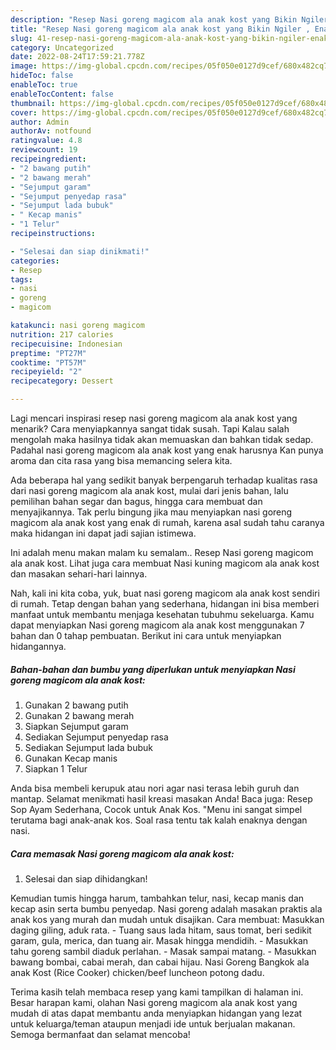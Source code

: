 ```yaml
---
description: "Resep Nasi goreng magicom ala anak kost yang Bikin Ngiler , Enak"
title: "Resep Nasi goreng magicom ala anak kost yang Bikin Ngiler , Enak"
slug: 41-resep-nasi-goreng-magicom-ala-anak-kost-yang-bikin-ngiler-enak
category: Uncategorized
date: 2022-08-24T17:59:21.778Z
image: https://img-global.cpcdn.com/recipes/05f050e0127d9cef/680x482cq70/nasi-goreng-magicom-ala-anak-kost-foto-resep-utama.jpg
hideToc: false
enableToc: true
enableTocContent: false
thumbnail: https://img-global.cpcdn.com/recipes/05f050e0127d9cef/680x482cq70/nasi-goreng-magicom-ala-anak-kost-foto-resep-utama.jpg
cover: https://img-global.cpcdn.com/recipes/05f050e0127d9cef/680x482cq70/nasi-goreng-magicom-ala-anak-kost-foto-resep-utama.jpg
author: Admin
authorAv: notfound
ratingvalue: 4.8
reviewcount: 19
recipeingredient:
- "2 bawang putih"
- "2 bawang merah"
- "Sejumput garam"
- "Sejumput penyedap rasa"
- "Sejumput lada bubuk"
- " Kecap manis"
- "1 Telur"
recipeinstructions:

- "Selesai dan siap dinikmati!"
categories:
- Resep
tags:
- nasi
- goreng
- magicom

katakunci: nasi goreng magicom 
nutrition: 217 calories
recipecuisine: Indonesian
preptime: "PT27M"
cooktime: "PT57M"
recipeyield: "2"
recipecategory: Dessert

---
```



Lagi mencari inspirasi resep nasi goreng magicom ala anak kost yang menarik? Cara menyiapkannya sangat tidak susah. Tapi Kalau salah mengolah maka hasilnya tidak akan memuaskan dan bahkan tidak sedap. Padahal nasi goreng magicom ala anak kost yang enak harusnya Kan punya aroma dan cita rasa yang bisa memancing selera kita.


Ada beberapa hal yang sedikit banyak berpengaruh terhadap kualitas rasa dari nasi goreng magicom ala anak kost, mulai dari jenis bahan, lalu pemilihan bahan segar dan bagus, hingga cara membuat dan menyajikannya. Tak perlu bingung jika mau menyiapkan nasi goreng magicom ala anak kost yang enak di rumah, karena asal sudah tahu caranya maka hidangan ini dapat jadi sajian istimewa.

Ini adalah menu makan malam ku semalam.. Resep Nasi goreng magicom ala anak kost. Lihat juga cara membuat Nasi kuning magicom ala anak kost dan masakan sehari-hari lainnya.


Nah, kali ini kita coba, yuk, buat nasi goreng magicom ala anak kost sendiri di rumah. Tetap dengan bahan yang sederhana, hidangan ini bisa memberi manfaat untuk membantu menjaga kesehatan tubuhmu sekeluarga. Kamu dapat menyiapkan Nasi goreng magicom ala anak kost menggunakan 7 bahan dan 0 tahap pembuatan. Berikut ini cara untuk menyiapkan hidangannya.

<!--inarticleads1-->

##### Bahan-bahan dan bumbu yang diperlukan untuk menyiapkan Nasi goreng magicom ala anak kost:

1. Gunakan 2 bawang putih
1. Gunakan 2 bawang merah
1. Siapkan Sejumput garam
1. Sediakan Sejumput penyedap rasa
1. Sediakan Sejumput lada bubuk
1. Gunakan  Kecap manis
1. Siapkan 1 Telur


Anda bisa membeli kerupuk atau nori agar nasi terasa lebih guruh dan mantap. Selamat menikmati hasil kreasi masakan Anda! Baca juga: Resep Sop Ayam Sederhana, Cocok untuk Anak Kos. &#34;Menu ini sangat simpel terutama bagi anak-anak kos. Soal rasa tentu tak kalah enaknya dengan nasi. 

<!--inarticleads2-->

##### Cara memasak Nasi goreng magicom ala anak kost:


1. Selesai dan siap dihidangkan!

Kemudian tumis hingga harum, tambahkan telur, nasi, kecap manis dan kecap asin serta bumbu penyedap. Nasi goreng adalah masakan praktis ala anak kos yang murah dan mudah untuk disajikan. Cara membuat: Masukkan daging giling, aduk rata. - Tuang saus lada hitam, saus tomat, beri sedikit garam, gula, merica, dan tuang air. Masak hingga mendidih. - Masukkan tahu goreng sambil diaduk perlahan. - Masak sampai matang. - Masukkan bawang bombai, cabai merah, dan cabai hijau. Nasi Goreng Bangkok ala anak Kost (Rice Cooker) chicken/beef luncheon potong dadu. 

Terima kasih telah membaca resep yang kami tampilkan di halaman ini. Besar harapan kami, olahan Nasi goreng magicom ala anak kost yang mudah di atas dapat membantu anda menyiapkan hidangan yang lezat untuk keluarga/teman ataupun menjadi ide untuk berjualan makanan. Semoga bermanfaat dan selamat mencoba!
